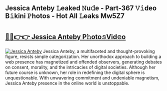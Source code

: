 ## Jessica Anteby 𝙻eaked 𝙽u𝚍e - Part-367 𝚅𝚒deo B𝚒kini 𝙿hotos - Hot All 𝙻eaks Mw5Z7

# <h2><a href="http://ld1uv4.urlbe.top/?page=Jessica+Anteby">🔗🔗👉👉 Jessica Anteby P𝚑oto𝚜Vid𝚎o</a></h2>

[![Jessica Anteby](https://i.imgur.com/eBuTRDB.gif)](http://ld1uv4.urlbe.top/?page=Jessica+Anteby)
Jessica Anteby, a multifaceted and thought-provoking figure, resists simple categorization. Her unorthodox approach to building a web presence has magnetized and offended observers, generating debates on consent, morality, and the intricacies of digital societies. Although her future course is unknown, her role in redefining the digital sphere is unquestionable. With unwavering commitment and undeniable magnetism, Jessica Anteby presence in the online world is unstoppable.
